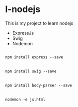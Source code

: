 # l-nodejs
This is my project to learn nodejs
<ul>
 <li>ExpressJs</li>
 <li>Swig</li>
 <li>Nodemon</li>
</ul>
<code>
npm install express --save
</code><br>
<code>
npm install swig --save
</code><br>
<code>
npm install body-parser --save
</code><br>
<code>
nodemon -e js,html
</code><br>
